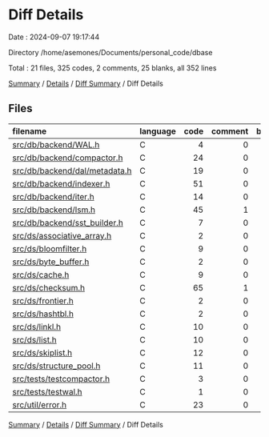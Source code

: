 # Diff Details

Date : 2024-09-07 19:17:44

Directory /home/asemones/Documents/personal_code/dbase

Total : 21 files,  325 codes, 2 comments, 25 blanks, all 352 lines

[Summary](results.md) / [Details](details.md) / [Diff Summary](diff.md) / Diff Details

## Files
| filename | language | code | comment | blank | total |
| :--- | :--- | ---: | ---: | ---: | ---: |
| [src/db/backend/WAL.h](/src/db/backend/WAL.h) | C | 4 | 0 | 0 | 4 |
| [src/db/backend/compactor.h](/src/db/backend/compactor.h) | C | 24 | 0 | -1 | 23 |
| [src/db/backend/dal/metadata.h](/src/db/backend/dal/metadata.h) | C | 19 | 0 | -2 | 17 |
| [src/db/backend/indexer.h](/src/db/backend/indexer.h) | C | 51 | 0 | 0 | 51 |
| [src/db/backend/iter.h](/src/db/backend/iter.h) | C | 14 | 0 | 0 | 14 |
| [src/db/backend/lsm.h](/src/db/backend/lsm.h) | C | 45 | 1 | 3 | 49 |
| [src/db/backend/sst_builder.h](/src/db/backend/sst_builder.h) | C | 7 | 0 | 0 | 7 |
| [src/ds/associative_array.h](/src/ds/associative_array.h) | C | 2 | 0 | 0 | 2 |
| [src/ds/bloomfilter.h](/src/ds/bloomfilter.h) | C | 9 | 0 | 0 | 9 |
| [src/ds/byte_buffer.h](/src/ds/byte_buffer.h) | C | 2 | 0 | 0 | 2 |
| [src/ds/cache.h](/src/ds/cache.h) | C | 9 | 0 | 0 | 9 |
| [src/ds/checksum.h](/src/ds/checksum.h) | C | 65 | 1 | 15 | 81 |
| [src/ds/frontier.h](/src/ds/frontier.h) | C | 2 | 0 | 0 | 2 |
| [src/ds/hashtbl.h](/src/ds/hashtbl.h) | C | 2 | 0 | 0 | 2 |
| [src/ds/linkl.h](/src/ds/linkl.h) | C | 10 | 0 | 0 | 10 |
| [src/ds/list.h](/src/ds/list.h) | C | 10 | 0 | 0 | 10 |
| [src/ds/skiplist.h](/src/ds/skiplist.h) | C | 12 | 0 | 0 | 12 |
| [src/ds/structure_pool.h](/src/ds/structure_pool.h) | C | 11 | 0 | 0 | 11 |
| [src/tests/testcompactor.h](/src/tests/testcompactor.h) | C | 3 | 0 | -1 | 2 |
| [src/tests/testwal.h](/src/tests/testwal.h) | C | 1 | 0 | 0 | 1 |
| [src/util/error.h](/src/util/error.h) | C | 23 | 0 | 11 | 34 |

[Summary](results.md) / [Details](details.md) / [Diff Summary](diff.md) / Diff Details
